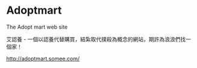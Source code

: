 # Adoptmart
The Adopt mart web site

艾認養 - 一個以認養代替購買，結紮取代撲殺為概念的網站，期許為浪浪們找一個家！

http://adoptmart.somee.com/
